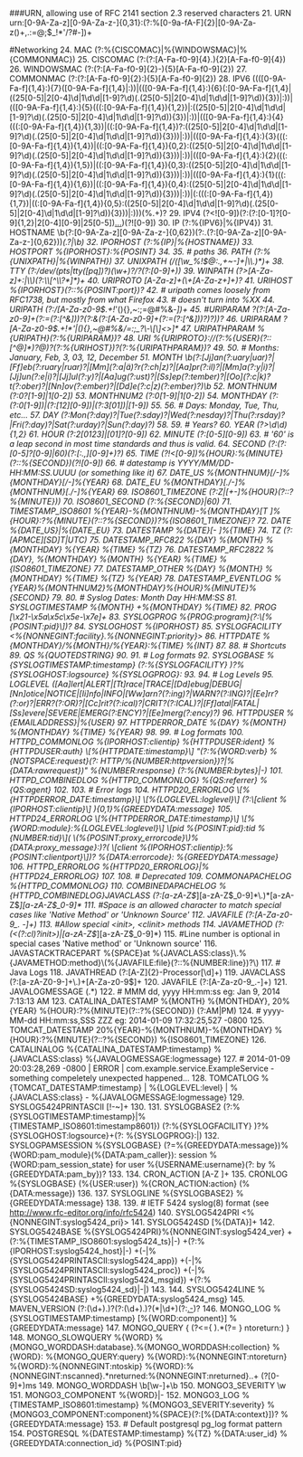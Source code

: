 
  
  ###URN, allowing use of RFC 2141 section 2.3 reserved characters
  21. URN urn:[0-9A-Za-z][0-9A-Za-z-]{0,31}:(?:%[0-9a-fA-F]{2}|[0-9A-Za-z()+,.:=@;$_!*'/?#-])+
  
  #Networking
  24. MAC (?:%{CISCOMAC}|%{WINDOWSMAC}|%{COMMONMAC})
  25. CISCOMAC (?:(?:[A-Fa-f0-9]{4}\.){2}[A-Fa-f0-9]{4})
  26. WINDOWSMAC (?:(?:[A-Fa-f0-9]{2}-){5}[A-Fa-f0-9]{2})
  27. COMMONMAC (?:(?:[A-Fa-f0-9]{2}:){5}[A-Fa-f0-9]{2})
  28. IPV6 ((([0-9A-Fa-f]{1,4}:){7}([0-9A-Fa-f]{1,4}|:))|(([0-9A-Fa-f]{1,4}:){6}(:[0-9A-Fa-f]{1,4}|((25[0-5]|2[0-4]\d|1\d\d|[1-9]?\d)(\.(25[0-5]|2[0-4]\d|1\d\d|[1-9]?\d)){3})|:))|(([0-9A-Fa-f]{1,4}:){5}(((:[0-9A-Fa-f]{1,4}){1,2})|:((25[0-5]|2[0-4]\d|1\d\d|[1-9]?\d)(\.(25[0-5]|2[0-4]\d|1\d\d|[1-9]?\d)){3})|:))|(([0-9A-Fa-f]{1,4}:){4}(((:[0-9A-Fa-f]{1,4}){1,3})|((:[0-9A-Fa-f]{1,4})?:((25[0-5]|2[0-4]\d|1\d\d|[1-9]?\d)(\.(25[0-5]|2[0-4]\d|1\d\d|[1-9]?\d)){3}))|:))|(([0-9A-Fa-f]{1,4}:){3}(((:[0-9A-Fa-f]{1,4}){1,4})|((:[0-9A-Fa-f]{1,4}){0,2}:((25[0-5]|2[0-4]\d|1\d\d|[1-9]?\d)(\.(25[0-5]|2[0-4]\d|1\d\d|[1-9]?\d)){3}))|:))|(([0-9A-Fa-f]{1,4}:){2}(((:[0-9A-Fa-f]{1,4}){1,5})|((:[0-9A-Fa-f]{1,4}){0,3}:((25[0-5]|2[0-4]\d|1\d\d|[1-9]?\d)(\.(25[0-5]|2[0-4]\d|1\d\d|[1-9]?\d)){3}))|:))|(([0-9A-Fa-f]{1,4}:){1}(((:[0-9A-Fa-f]{1,4}){1,6})|((:[0-9A-Fa-f]{1,4}){0,4}:((25[0-5]|2[0-4]\d|1\d\d|[1-9]?\d)(\.(25[0-5]|2[0-4]\d|1\d\d|[1-9]?\d)){3}))|:))|(:(((:[0-9A-Fa-f]{1,4}){1,7})|((:[0-9A-Fa-f]{1,4}){0,5}:((25[0-5]|2[0-4]\d|1\d\d|[1-9]?\d)(\.(25[0-5]|2[0-4]\d|1\d\d|[1-9]?\d)){3}))|:)))(%.+)?
  29. IPV4 (?<![0-9])(?:(?:[0-1]?[0-9]{1,2}|2[0-4][0-9]|25[0-5])[.](?:[0-1]?[0-9]{1,2}|2[0-4][0-9]|25[0-5])[.](?:[0-1]?[0-9]{1,2}|2[0-4][0-9]|25[0-5])[.](?:[0-1]?[0-9]{1,2}|2[0-4][0-9]|25[0-5]))(?![0-9])
  30. IP (?:%{IPV6}|%{IPV4})
  31. HOSTNAME \b(?:[0-9A-Za-z][0-9A-Za-z-]{0,62})(?:\.(?:[0-9A-Za-z][0-9A-Za-z-]{0,62}))*(\.?|\b)
  32. IPORHOST (?:%{IP}|%{HOSTNAME})
  33. HOSTPORT %{IPORHOST}:%{POSINT}
  34. 
  35. # paths
  36. PATH (?:%{UNIXPATH}|%{WINPATH})
  37. UNIXPATH (/([\w_%!$@:.,+~-]+|\\.)*)+
  38. TTY (?:/dev/(pts|tty([pq])?)(\w+)?/?(?:[0-9]+))
  39. WINPATH (?>[A-Za-z]+:|\\)(?:\\[^\\?*]*)+
  40. URIPROTO [A-Za-z]+(\+[A-Za-z+]+)?
  41. URIHOST %{IPORHOST}(?::%{POSINT:port})?
  42. # uripath comes loosely from RFC1738, but mostly from what Firefox
  43. # doesn't turn into %XX
  44. URIPATH (?:/[A-Za-z0-9$.+!*'(){},~:;=@#%&_\-]*)+
  45. #URIPARAM \?(?:[A-Za-z0-9]+(?:=(?:[^&]*))?(?:&(?:[A-Za-z0-9]+(?:=(?:[^&]*))?)?)*)?
  46. URIPARAM \?[A-Za-z0-9$.+!*'|(){},~@#%&/=:;_?\-\[\]<>]*
  47. URIPATHPARAM %{URIPATH}(?:%{URIPARAM})?
  48. URI %{URIPROTO}://(?:%{USER}(?::[^@]*)?@)?(?:%{URIHOST})?(?:%{URIPATHPARAM})?
  49. 
  50. # Months: January, Feb, 3, 03, 12, December
  51. MONTH \b(?:[Jj]an(?:uary|uar)?|[Ff]eb(?:ruary|ruar)?|[Mm](?:a|ä)?r(?:ch|z)?|[Aa]pr(?:il)?|[Mm]a(?:y|i)?|[Jj]un(?:e|i)?|[Jj]ul(?:y)?|[Aa]ug(?:ust)?|[Ss]ep(?:tember)?|[Oo](?:c|k)?t(?:ober)?|[Nn]ov(?:ember)?|[Dd]e(?:c|z)(?:ember)?)\b
  52. MONTHNUM (?:0?[1-9]|1[0-2])
  53. MONTHNUM2 (?:0[1-9]|1[0-2])
  54. MONTHDAY (?:(?:0[1-9])|(?:[12][0-9])|(?:3[01])|[1-9])
  55. 
  56. # Days: Monday, Tue, Thu, etc...
  57. DAY (?:Mon(?:day)?|Tue(?:sday)?|Wed(?:nesday)?|Thu(?:rsday)?|Fri(?:day)?|Sat(?:urday)?|Sun(?:day)?)
  58. 
  59. # Years?
  60. YEAR (?>\d\d){1,2}
  61. HOUR (?:2[0123]|[01]?[0-9])
  62. MINUTE (?:[0-5][0-9])
  63. # '60' is a leap second in most time standards and thus is valid.
  64. SECOND (?:(?:[0-5]?[0-9]|60)(?:[:.,][0-9]+)?)
  65. TIME (?!<[0-9])%{HOUR}:%{MINUTE}(?::%{SECOND})(?![0-9])
  66. # datestamp is YYYY/MM/DD-HH:MM:SS.UUUU (or something like it)
  67. DATE_US %{MONTHNUM}[/-]%{MONTHDAY}[/-]%{YEAR}
  68. DATE_EU %{MONTHDAY}[./-]%{MONTHNUM}[./-]%{YEAR}
  69. ISO8601_TIMEZONE (?:Z|[+-]%{HOUR}(?::?%{MINUTE}))
  70. ISO8601_SECOND (?:%{SECOND}|60)
  71. TIMESTAMP_ISO8601 %{YEAR}-%{MONTHNUM}-%{MONTHDAY}[T ]%{HOUR}:?%{MINUTE}(?::?%{SECOND})?%{ISO8601_TIMEZONE}?
  72. DATE %{DATE_US}|%{DATE_EU}
  73. DATESTAMP %{DATE}[- ]%{TIME}
  74. TZ (?:[APMCE][SD]T|UTC)
  75. DATESTAMP_RFC822 %{DAY} %{MONTH} %{MONTHDAY} %{YEAR} %{TIME} %{TZ}
  76. DATESTAMP_RFC2822 %{DAY}, %{MONTHDAY} %{MONTH} %{YEAR} %{TIME} %{ISO8601_TIMEZONE}
  77. DATESTAMP_OTHER %{DAY} %{MONTH} %{MONTHDAY} %{TIME} %{TZ} %{YEAR}
  78. DATESTAMP_EVENTLOG %{YEAR}%{MONTHNUM2}%{MONTHDAY}%{HOUR}%{MINUTE}%{SECOND}
  79. 
  80. # Syslog Dates: Month Day HH:MM:SS
  81. SYSLOGTIMESTAMP %{MONTH} +%{MONTHDAY} %{TIME}
  82. PROG [\x21-\x5a\x5c\x5e-\x7e]+
  83. SYSLOGPROG %{PROG:program}(?:\[%{POSINT:pid}\])?
  84. SYSLOGHOST %{IPORHOST}
  85. SYSLOGFACILITY <%{NONNEGINT:facility}.%{NONNEGINT:priority}>
  86. HTTPDATE %{MONTHDAY}/%{MONTH}/%{YEAR}:%{TIME} %{INT}
  87. 
  88. # Shortcuts
  89. QS %{QUOTEDSTRING}
  90. 
  91. # Log formats
  92. SYSLOGBASE %{SYSLOGTIMESTAMP:timestamp} (?:%{SYSLOGFACILITY} )?%{SYSLOGHOST:logsource} %{SYSLOGPROG}:
  93. 
  94. # Log Levels
  95. LOGLEVEL ([Aa]lert|ALERT|[Tt]race|TRACE|[Dd]ebug|DEBUG|[Nn]otice|NOTICE|[Ii]nfo|INFO|[Ww]arn?(?:ing)?|WARN?(?:ING)?|[Ee]rr?(?:or)?|ERR?(?:OR)?|[Cc]rit?(?:ical)?|CRIT?(?:ICAL)?|[Ff]atal|FATAL|[Ss]evere|SEVERE|EMERG(?:ENCY)?|[Ee]merg(?:ency)?)
  96. HTTPDUSER %{EMAILADDRESS}|%{USER}
  97. HTTPDERROR_DATE %{DAY} %{MONTH} %{MONTHDAY} %{TIME} %{YEAR}
  98. 
  99. # Log formats
  100. HTTPD_COMMONLOG %{IPORHOST:clientip} %{HTTPDUSER:ident} %{HTTPDUSER:auth} \[%{HTTPDATE:timestamp}\] "(?:%{WORD:verb} %{NOTSPACE:request}(?: HTTP/%{NUMBER:httpversion})?|%{DATA:rawrequest})" %{NUMBER:response} (?:%{NUMBER:bytes}|-)
  101. HTTPD_COMBINEDLOG %{HTTPD_COMMONLOG} %{QS:referrer} %{QS:agent}
  102. 
  103. # Error logs
  104. HTTPD20_ERRORLOG \[%{HTTPDERROR_DATE:timestamp}\] \[%{LOGLEVEL:loglevel}\] (?:\[client %{IPORHOST:clientip}\] ){0,1}%{GREEDYDATA:message}
  105. HTTPD24_ERRORLOG \[%{HTTPDERROR_DATE:timestamp}\] \[%{WORD:module}:%{LOGLEVEL:loglevel}\] \[pid %{POSINT:pid}:tid %{NUMBER:tid}\]( \(%{POSINT:proxy_errorcode}\)%{DATA:proxy_message}:)?( \[client %{IPORHOST:clientip}:%{POSINT:clientport}\])? %{DATA:errorcode}: %{GREEDYDATA:message}
  106. HTTPD_ERRORLOG %{HTTPD20_ERRORLOG}|%{HTTPD24_ERRORLOG}
  107. 
  108. # Deprecated
  109. COMMONAPACHELOG %{HTTPD_COMMONLOG}
  110. COMBINEDAPACHELOG %{HTTPD_COMBINEDLOG}JAVACLASS (?:[a-zA-Z$_][a-zA-Z$_0-9]*\.)*[a-zA-Z$_][a-zA-Z$_0-9]*
  111. #Space is an allowed character to match special cases like 'Native Method' or 'Unknown Source'
  112. JAVAFILE (?:[A-Za-z0-9_. -]+)
  113. #Allow special <init>, <clinit> methods
  114. JAVAMETHOD (?:(<(?:cl)?init>)|[a-zA-Z$_][a-zA-Z$_0-9]*)
  115. #Line number is optional in special cases 'Native method' or 'Unknown source'
  116. JAVASTACKTRACEPART %{SPACE}at %{JAVACLASS:class}\.%{JAVAMETHOD:method}\(%{JAVAFILE:file}(?::%{NUMBER:line})?\)
  117. # Java Logs
  118. JAVATHREAD (?:[A-Z]{2}-Processor[\d]+)
  119. JAVACLASS (?:[a-zA-Z0-9-]+\.)+[A-Za-z0-9$]+
  120. JAVAFILE (?:[A-Za-z0-9_.-]+)
  121. JAVALOGMESSAGE (.*)
  122. # MMM dd, yyyy HH:mm:ss eg: Jan 9, 2014 7:13:13 AM
  123. CATALINA_DATESTAMP %{MONTH} %{MONTHDAY}, 20%{YEAR} %{HOUR}:?%{MINUTE}(?::?%{SECOND}) (?:AM|PM)
  124. # yyyy-MM-dd HH:mm:ss,SSS ZZZ eg: 2014-01-09 17:32:25,527 -0800
  125. TOMCAT_DATESTAMP 20%{YEAR}-%{MONTHNUM}-%{MONTHDAY} %{HOUR}:?%{MINUTE}(?::?%{SECOND}) %{ISO8601_TIMEZONE}
  126. CATALINALOG %{CATALINA_DATESTAMP:timestamp} %{JAVACLASS:class} %{JAVALOGMESSAGE:logmessage}
  127. # 2014-01-09 20:03:28,269 -0800 | ERROR | com.example.service.ExampleService - something compeletely unexpected happened...
  128. TOMCATLOG %{TOMCAT_DATESTAMP:timestamp} \| %{LOGLEVEL:level} \| %{JAVACLASS:class} - %{JAVALOGMESSAGE:logmessage}
  129. SYSLOG5424PRINTASCII [!-~]+
  130. 
  131. SYSLOGBASE2 (?:%{SYSLOGTIMESTAMP:timestamp}|%{TIMESTAMP_ISO8601:timestamp8601}) (?:%{SYSLOGFACILITY} )?%{SYSLOGHOST:logsource}+(?: %{SYSLOGPROG}:|)
  132. SYSLOGPAMSESSION %{SYSLOGBASE} (?=%{GREEDYDATA:message})%{WORD:pam_module}\(%{DATA:pam_caller}\): session %{WORD:pam_session_state} for user %{USERNAME:username}(?: by %{GREEDYDATA:pam_by})?
  133. 
  134. CRON_ACTION [A-Z ]+
  135. CRONLOG %{SYSLOGBASE} \(%{USER:user}\) %{CRON_ACTION:action} \(%{DATA:message}\)
  136. 
  137. SYSLOGLINE %{SYSLOGBASE2} %{GREEDYDATA:message}
  138. 
  139. # IETF 5424 syslog(8) format (see http://www.rfc-editor.org/info/rfc5424)
  140. SYSLOG5424PRI <%{NONNEGINT:syslog5424_pri}>
  141. SYSLOG5424SD \[%{DATA}\]+
  142. SYSLOG5424BASE %{SYSLOG5424PRI}%{NONNEGINT:syslog5424_ver} +(?:%{TIMESTAMP_ISO8601:syslog5424_ts}|-) +(?:%{IPORHOST:syslog5424_host}|-) +(-|%{SYSLOG5424PRINTASCII:syslog5424_app}) +(-|%{SYSLOG5424PRINTASCII:syslog5424_proc}) +(-|%{SYSLOG5424PRINTASCII:syslog5424_msgid}) +(?:%{SYSLOG5424SD:syslog5424_sd}|-|)
  143. 
  144. SYSLOG5424LINE %{SYSLOG5424BASE} +%{GREEDYDATA:syslog5424_msg}
  145. MAVEN_VERSION (?:(\d+)\.)?(?:(\d+)\.)?(\*|\d+)(?:[.-](RELEASE|SNAPSHOT))?
  146. MONGO_LOG %{SYSLOGTIMESTAMP:timestamp} \[%{WORD:component}\] %{GREEDYDATA:message}
  147. MONGO_QUERY \{ (?<={ ).*(?= } ntoreturn:) \}
  148. MONGO_SLOWQUERY %{WORD} %{MONGO_WORDDASH:database}\.%{MONGO_WORDDASH:collection} %{WORD}: %{MONGO_QUERY:query} %{WORD}:%{NONNEGINT:ntoreturn} %{WORD}:%{NONNEGINT:ntoskip} %{WORD}:%{NONNEGINT:nscanned}.*nreturned:%{NONNEGINT:nreturned}..+ (?<duration>[0-9]+)ms
  149. MONGO_WORDDASH \b[\w-]+\b
  150. MONGO3_SEVERITY \w
  151. MONGO3_COMPONENT %{WORD}|-
  152. MONGO3_LOG %{TIMESTAMP_ISO8601:timestamp} %{MONGO3_SEVERITY:severity} %{MONGO3_COMPONENT:component}%{SPACE}(?:\[%{DATA:context}\])? %{GREEDYDATA:message}
  153. # Default postgresql pg_log format pattern
  154. POSTGRESQL %{DATESTAMP:timestamp} %{TZ} %{DATA:user_id} %{GREEDYDATA:connection_id} %{POSINT:pid}
